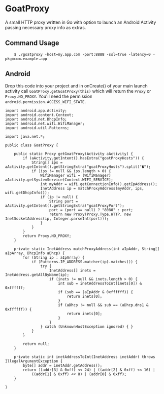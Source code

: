 GoatProxy
=========

A small HTTP proxy written in Go with option to launch an Android Activity passing necessary proxy info as extras.

## Command Usage

        $ ./goatproxy -host=my.app.com -port:8888 -ssl=true -latency=0 -pkg=com.example.app

## Android
Drop this code into your project and in onCreate() of your main launch activity call `GoatProxy.getGoatProxy(this)` which will return the `Proxy` or `Proxy.NO_PROXY`. You'll need the permission `android.permission.ACCESS_WIFI_STATE`.


	import android.app.Activity;
	import android.content.Context;
	import android.net.DhcpInfo;
	import android.net.wifi.WifiManager;
	import android.util.Patterns;

	import java.net.*;

	public class GoatProxy {

	    public static Proxy getGoatProxy(Activity aActivity) {
    	    if (aActivity.getIntent().hasExtra("goatProxyHosts")) {
	            String[] ips = aActivity.getIntent().getStringExtra("goatProxyHosts").split("�");
    	        if (ips != null && ips.length > 0) {
	                WifiManager wifi = (WifiManager) aActivity.getSystemService(Context.WIFI_SERVICE);
        	        int myAddr = wifi.getConnectionInfo().getIpAddress();
    	            InetAddress ip = matchProxyAddress(myAddr, ips, wifi.getDhcpInfo());
	                if (ip != null) {
        	            String port = aActivity.getIntent().getStringExtra("goatProxyPort");
    	                port = (port == null) ? "8080" : port;
	                    return new Proxy(Proxy.Type.HTTP, new InetSocketAddress(ip, Integer.parseInt(port)));
        	        }
    	        }
	        }
        	return Proxy.NO_PROXY;
    	}

	    private static InetAddress matchProxyAddress(int aIpAddr, String[] aIpArray, DhcpInfo aDhcp) {
	        for (String ip : aIpArray) {
	            if (Patterns.IP_ADDRESS.matcher(ip).matches()) {
        	        try {
    	                InetAddress[] inets = InetAddress.getAllByName(ip);
	                    if (inets != null && inets.length > 0) {
                	        int sub = inetAddressToInt(inets[0]) & 0xffffff;
            	            if (sub == (aIpAddr & 0xffffff)) {
        	                    return inets[0];
    	                    }
	                        if (aDhcp != null && sub == (aDhcp.dns1 & 0xffffff)) {
                            	return inets[0];
                        	}
                   		}
                	} catch (UnknownHostException ignored) { }
            	}
        	}

        	return null;
    	}

    	private static int inetAddressToInt(InetAddress inetAddr) throws IllegalArgumentException {
        	byte[] addr = inetAddr.getAddress();
        	return ((addr[3] & 0xff) << 24) | ((addr[2] & 0xff) << 16) |
                ((addr[1] & 0xff) << 8) | (addr[0] & 0xff);
    	}

	}
